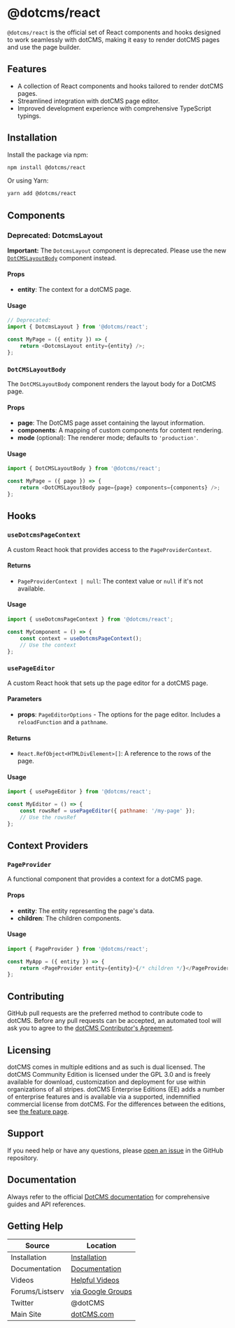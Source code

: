 # @dotcms/react

`@dotcms/react` is the official set of React components and hooks designed to work seamlessly with dotCMS, making it easy to render dotCMS pages and use the page builder.

## Features

-   A collection of React components and hooks tailored to render dotCMS pages.
-   Streamlined integration with dotCMS page editor.
-   Improved development experience with comprehensive TypeScript typings.

## Installation

Install the package via npm:

```bash
npm install @dotcms/react
```

Or using Yarn:

```bash
yarn add @dotcms/react
```

## Components

### Deprecated: DotcmsLayout

**Important:** The `DotcmsLayout` component is deprecated. Please use the new [`DotCMSLayoutBody`](#DotCMSLayoutBody) component instead.

#### Props

-   **entity**: The context for a dotCMS page.

#### Usage

```javascript
// Deprecated:
import { DotcmsLayout } from '@dotcms/react';

const MyPage = ({ entity }) => {
    return <DotcmsLayout entity={entity} />;
};
```

### `DotCMSLayoutBody`

The `DotCMSLayoutBody` component renders the layout body for a DotCMS page.

#### Props

-   **page**: The DotCMS page asset containing the layout information.
-   **components**: A mapping of custom components for content rendering.
-   **mode** (optional): The renderer mode; defaults to `'production'`.

#### Usage

```javascript
import { DotCMSLayoutBody } from '@dotcms/react';

const MyPage = ({ page }) => {
    return <DotCMSLayoutBody page={page} components={components} />;
};
```

## Hooks

### `useDotcmsPageContext`

A custom React hook that provides access to the `PageProviderContext`.

#### Returns

-   `PageProviderContext | null`: The context value or `null` if it's not available.

#### Usage

```javascript
import { useDotcmsPageContext } from '@dotcms/react';

const MyComponent = () => {
    const context = useDotcmsPageContext();
    // Use the context
};
```

### `usePageEditor`

A custom React hook that sets up the page editor for a dotCMS page.

#### Parameters

-   **props**: `PageEditorOptions` - The options for the page editor. Includes a `reloadFunction` and a `pathname`.

#### Returns

-   `React.RefObject<HTMLDivElement>[]`: A reference to the rows of the page.

#### Usage

```javascript
import { usePageEditor } from '@dotcms/react';

const MyEditor = () => {
    const rowsRef = usePageEditor({ pathname: '/my-page' });
    // Use the rowsRef
};
```

## Context Providers

### `PageProvider`

A functional component that provides a context for a dotCMS page.

#### Props

-   **entity**: The entity representing the page's data.
-   **children**: The children components.

#### Usage

```javascript
import { PageProvider } from '@dotcms/react';

const MyApp = ({ entity }) => {
    return <PageProvider entity={entity}>{/* children */}</PageProvider>;
};
```

## Contributing

GitHub pull requests are the preferred method to contribute code to dotCMS. Before any pull requests can be accepted, an automated tool will ask you to agree to the [dotCMS Contributor's Agreement](https://gist.github.com/wezell/85ef45298c48494b90d92755b583acb3).

## Licensing

dotCMS comes in multiple editions and as such is dual licensed. The dotCMS Community Edition is licensed under the GPL 3.0 and is freely available for download, customization and deployment for use within organizations of all stripes. dotCMS Enterprise Editions (EE) adds a number of enterprise features and is available via a supported, indemnified commercial license from dotCMS. For the differences between the editions, see [the feature page](http://dotcms.com/cms-platform/features).

## Support

If you need help or have any questions, please [open an issue](https://github.com/dotCMS/core/issues/new/choose) in the GitHub repository.

## Documentation

Always refer to the official [DotCMS documentation](https://www.dotcms.com/docs/latest/) for comprehensive guides and API references.

## Getting Help

| Source          | Location                                                            |
| --------------- | ------------------------------------------------------------------- |
| Installation    | [Installation](https://dotcms.com/docs/latest/installation)         |
| Documentation   | [Documentation](https://dotcms.com/docs/latest/table-of-contents)   |
| Videos          | [Helpful Videos](http://dotcms.com/videos/)                         |
| Forums/Listserv | [via Google Groups](https://groups.google.com/forum/#!forum/dotCMS) |
| Twitter         | @dotCMS                                                             |
| Main Site       | [dotCMS.com](https://dotcms.com/)                                   |
